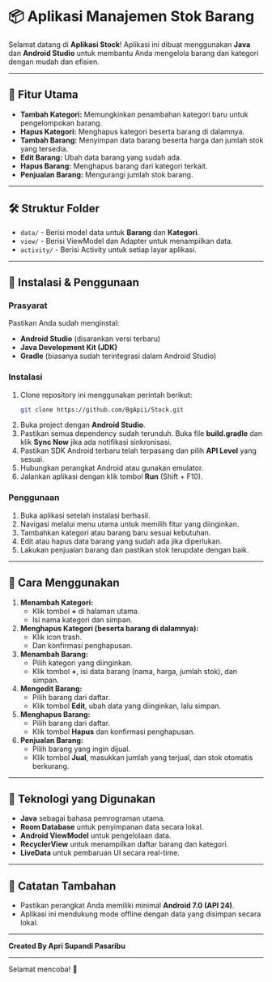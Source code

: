 # 📦 Aplikasi Manajemen Stok Barang
Selamat datang di **Aplikasi Stock**! Aplikasi ini dibuat menggunakan **Java** dan **Android Studio** untuk membantu Anda mengelola barang dan kategori dengan mudah dan efisien.

---

## 🚀 Fitur Utama
- **Tambah Kategori:** Memungkinkan penambahan kategori baru untuk pengelompokan barang.
- **Hapus Kategori:** Menghapus kategori beserta barang di dalamnya.
- **Tambah Barang:** Menyimpan data barang beserta harga dan jumlah stok yang tersedia.
- **Edit Barang:** Ubah data barang yang sudah ada.
- **Hapus Barang:** Menghapus barang dari kategori terkait.
- **Penjualan Barang:** Mengurangi jumlah stok barang.

---

## 🛠️ Struktur Folder
- `data/` - Berisi model data untuk **Barang** dan **Kategori**.
- `view/` - Berisi ViewModel dan Adapter untuk menampilkan data.
- `activity/` - Berisi Activity untuk setiap layar aplikasi.

---

## 🔧 Instalasi & Penggunaan
### Prasyarat
Pastikan Anda sudah menginstal:
- **Android Studio** (disarankan versi terbaru)
- **Java Development Kit (JDK)**
- **Gradle** (biasanya sudah terintegrasi dalam Android Studio)

### Instalasi
1. Clone repository ini menggunakan perintah berikut:
   ```bash
   git clone https://github.com/BgApii/Stock.git
   ```
2. Buka project dengan **Android Studio**.
3. Pastikan semua dependency sudah terunduh. Buka file **build.gradle** dan klik **Sync Now** jika ada notifikasi sinkronisasi.
4. Pastikan SDK Android terbaru telah terpasang dan pilih **API Level** yang sesuai.
5. Hubungkan perangkat Android atau gunakan emulator.
6. Jalankan aplikasi dengan klik tombol **Run** (Shift + F10).


### Penggunaan
1. Buka aplikasi setelah instalasi berhasil.
2. Navigasi melalui menu utama untuk memilih fitur yang diinginkan.
3. Tambahkan kategori atau barang baru sesuai kebutuhan.
4. Edit atau hapus data barang yang sudah ada jika diperlukan.
5. Lakukan penjualan barang dan pastikan stok terupdate dengan baik.

---

## 🎯 Cara Menggunakan
1. **Menambah Kategori:**
   - Klik tombol **+** di halaman utama.
   - Isi nama kategori dan simpan.
2. **Menghapus Kategori (beserta barang di dalamnya):**
   - Klik icon trash.
   - Dan konfirmasi penghapusan.
3. **Menambah Barang:**
   - Pilih kategori yang diinginkan.
   - Klik tombol **+**, isi data barang (nama, harga, jumlah stok), dan simpan.
4. **Mengedit Barang:**
   - Pilih barang dari daftar.
   - Klik tombol **Edit**, ubah data yang diinginkan, lalu simpan.
5. **Menghapus Barang:**
   - Pilih barang dari daftar.
   - Klik tombol **Hapus** dan konfirmasi penghapusan.
6. **Penjualan Barang:**
   - Pilih barang yang ingin dijual.
   - Klik tombol **Jual**, masukkan jumlah yang terjual, dan stok otomatis berkurang.

---

## 📱 Teknologi yang Digunakan
- **Java** sebagai bahasa pemrograman utama.
- **Room Database** untuk penyimpanan data secara lokal.
- **Android ViewModel** untuk pengelolaan data.
- **RecyclerView** untuk menampilkan daftar barang dan kategori.
- **LiveData** untuk pembaruan UI secara real-time.

---

## 📝 Catatan Tambahan
- Pastikan perangkat Anda memiliki minimal **Android 7.0 (API 24)**.
- Aplikasi ini mendukung mode offline dengan data yang disimpan secara lokal.

---

**Created By Apri Supandi Pasaribu**

---
Selamat mencoba! 🎉

